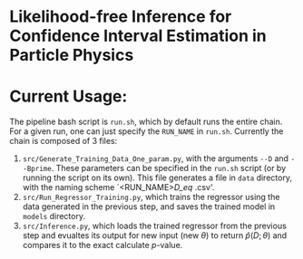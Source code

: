 # Likelihood-free Inference for Confidence Interval Estimation in Particle Physics

# Current Usage:
The pipeline bash script is `run.sh`, which by default runs the entire chain. For a given run, one can just specify the `RUN_NAME` in `run.sh`. Currently the chain is composed of 3 files:

1. `src/Generate_Training_Data_One_param.py`, with the arguments `--D` and `--Bprime`. These parameters can be specified in the `run.sh` script (or by running the script on its own). This file generates a file in `data` directory, with the naming scheme `<RUN_NAME>_D_eq_ <D>.csv'. 
2. `src/Run_Regressor_Training.py`, which trains the regressor using the data generated in the previous step, and saves the trained model in `models` directory.
3. `src/Inference.py`, which loads the trained regressor from the previous step and evualtes its output for new input (new $\theta$) to return $\hat{p}(D;\theta)$ and compares it to the exact calculate $p$-value.
